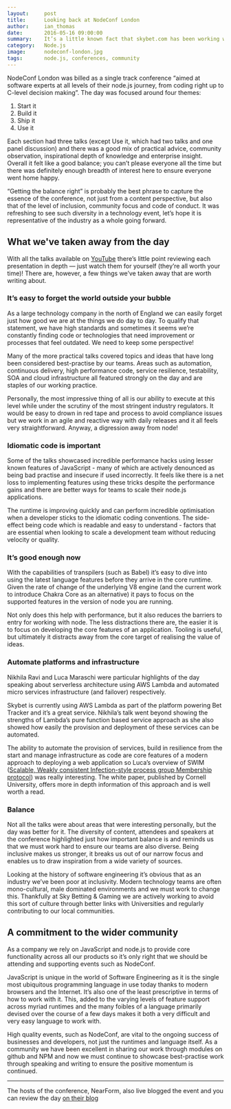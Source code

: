 ```yaml
---
layout:     post
title:      Looking back at NodeConf London
author:     ian_thomas
date:       2016-05-16 09:00:00
summary:    It’s a little known fact that skybet.com has been working with node.js since version 0.4 (though our first app running in a live environment was on version 0.6) so we’ve got a long history of running JavaScript on the server. In addition, our customer experience is wholly reliant on JavaScript in the browser so you could say we’re less of a PHP shop and more of a JavaScript shop… So it was with interest that three of the skybet.com team headed to that London for the first ever NodeConf London.
category:   Node.js
image:      nodeconf-london.jpg
tags:       node.js, conferences, community
---
```


NodeConf London was billed as a single track conference “aimed at software experts at all levels of their node.js journey, from coding right up to C-level decision making”. The day was focused around four themes:

1. Start it
2. Build it
3. Ship it
4. Use it

Each section had three talks (except Use it, which had two talks and one panel discussion) and there was a good mix of practical advice, community observation, inspirational depth of knowledge and enterprise insight. Overall it felt like a good balance; you can’t please everyone all the time but there was definitely enough breadth of interest here to ensure everyone went home happy.

“Getting the balance right” is probably the best phrase to capture the essence of the conference, not just from a content perspective, but also that of the level of inclusion, community focus and code of conduct. It was refreshing to see such diversity in a technology event, let’s hope it is representative of the industry as a whole going forward.

## What we've taken away from the day

With all the talks available on [YouTube](https://www.youtube.com/playlist?list=PL0CdgOSSGlBYnHAl_DZoy9BWvdVQjNKE2) there’s little point reviewing each presentation in depth — just watch them for yourself (they’re all worth your time)! There are, however, a few things we’ve taken away that are worth writing about.

### It’s easy to forget the world outside your bubble

As a large technology company in the north of England we can easily forget just how good we are at the things we do day to day. To qualify that statement, we have high standards and sometimes it seems we’re constantly finding code or technologies that need improvement or processes that feel outdated. We need to keep some perspective!

Many of the more practical talks covered topics and ideas that have long been considered best-practise by our teams. Areas such as automation, continuous delivery, high performance code, service resilience, testability, SOA and cloud infrastructure all featured strongly on the day and are staples of our working practice.

Personally, the most impressive thing of all is our ability to execute at this level while under the scrutiny of the most stringent industry regulators. It would be easy to drown in red tape and process to avoid compliance issues but we work in an agile and reactive way with daily releases and it all feels very straightforward. Anyway, a digression away from node!

### Idiomatic code is important

Some of the talks showcased incredible performance hacks using lesser known features of JavaScript - many of which are actively denounced as being bad practise and insecure if used incorrectly. It feels like there is a net loss to implementing features using these tricks despite the performance gains and there are better ways for teams to scale their node.js applications.

The runtime is improving quickly and can perform incredible optimisation when a developer sticks to the idiomatic coding conventions. The side-effect being code which is readable and easy to understand - factors that are essential when looking to scale a development team without reducing velocity or quality.

### It’s good enough now

With the capabilities of transpilers (such as Babel) it’s easy to dive into using the latest language features before they arrive in the core runtime. Given the rate of change of the underlying V8 engine (and the current work to introduce Chakra Core as an alternative) it pays to focus on the supported features in the version of node you are running.

Not only does this help with performance, but it also reduces the barriers to entry for working with node. The less distractions there are, the easier it is to focus on developing the core features of an application. Tooling is useful, but ultimately it distracts away from the core target of realising the value of ideas.

### Automate platforms and infrastructure

Nikhila Ravi and Luca Maraschi were particular highlights of the day speaking about serverless architecture using AWS Lambda and automated micro services infrastructure (and failover) respectively.

Skybet is currently using AWS Lambda as part of the platform powering Bet Tracker and it’s a great service. Nikhila’s talk went beyond showing the strengths of Lambda’s pure function based service approach as she also showed how easily the provision and deployment of these services can be automated.

The ability to automate the provision of services, build in resilience from the start and manage infrastructure as code are core features of a modern approach to deploying a web application so Luca’s overview of SWIM ([Scalable, Weakly consistent Infection-style process group Membership protocol](https://www.cs.cornell.edu/~asdas/research/dsn02-swim.pdf)) was really interesting. The white paper, published by Cornell University, offers more in depth information of this approach and is well worth a read.

### Balance

Not all the talks were about areas that were interesting personally, but the day was better for it. The diversity of content, attendees and speakers at the conference highlighted just how important balance is and reminds us that we must work hard to ensure our teams are also diverse. Being inclusive makes us stronger, it breaks us out of our narrow focus and enables us to draw inspiration from a wide variety of sources.

Looking at the history of software engineering it’s obvious that as an industry we’ve been poor at inclusivity. Modern technology teams are often mono-cultural, male dominated environments and we must work to change this. Thankfully at Sky Betting & Gaming we are actively working to avoid this sort of culture through better links with Universities and regularly contributing to our local communities.

## A commitment to the wider community

As a company we rely on JavaScript and node.js to provide core functionality across all our products so it’s only right that we should be attending and supporting events such as NodeConf.

JavaScript is unique in the world of Software Engineering as it is the single most ubiquitous programming language in use today thanks to modern browsers and the Internet. It’s also one of the least prescriptive in terms of how to work with it. This, added to the varying levels of feature support across myriad runtimes and the many foibles of a language primarily devised over the course of a few days makes it both a very difficult and very easy language to work with.

High quality events, such as NodeConf, are vital to the ongoing success of businesses and developers, not just the runtimes and language itself. As a community we have been excellent in sharing our work through modules on github and NPM and now we must continue to showcase best-practise work through speaking and writing to ensure the positive momentum is continued.

---

The hosts of the conference, NearForm, also live blogged the event and you can review the day [on their blog](http://www.nearform.com/nodecrunch/nodeconf-london-2016-live-blog/)
